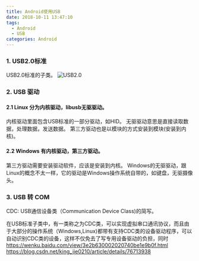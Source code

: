 ```yaml
---
title: Android使用USB
date: 2018-10-11 13:47:10
tags:
  - Android
  - USB
categories: Android
---
```

### 1. USB2.0标准
USB2.0标准的子类。
![USB2.0](/images/usb/usb2.0.png)


### 2. USB 驱动
#### 2.1 Linux 分为内核驱动，libusb无驱驱动。
内核驱动里面包含USB标准的一部分驱动，如HID。
无驱驱动意思是直接读取数据，处理数据，发送数据。
第三方驱动也是以模块的方式安装到模块(安装到内核)。

#### 2.2 Windows 有内核驱动，第三方驱动。
第三方驱动需要安装驱动软件，应该是安装到内核。
Windows的无驱驱动，跟Linux的概念不太一样，它的驱动是Windows操作系统自带的，如键盘，无驱摄像头。

### 3. USB 转 COM
CDC: USB通信设备类（Communication Device Class)的简写。

在USB标准子类中，有一类称之为CDC类，可以实现虚拟串口通讯协议，而且由于大部分的操作系统（Windows,Linux)都带有支持CDC类的设备驱动程序，可以自动识别CDC类的设备，这样不仅免去了写专用设备驱动的负担，同时
https://wenku.baidu.com/view/3e2b630002020740be1e9b0f.html
https://blog.csdn.net/king_jie0210/article/details/76713938
<!-- more -->